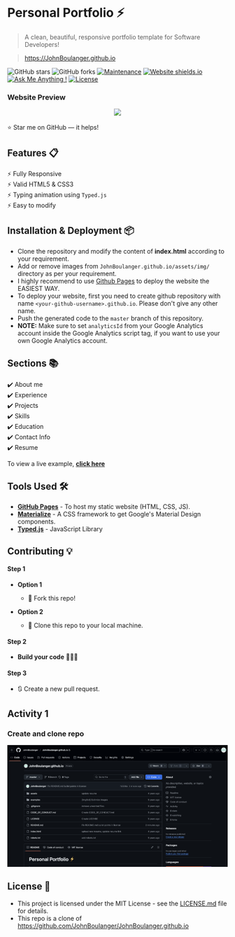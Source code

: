 # Personal Portfolio ⚡️ 
> A clean, beautiful, responsive portfolio template for Software Developers!

> https://JohnBoulanger.github.io

![GitHub stars](https://img.shields.io/github/stars/JohnBoulanger/JohnBoulanger.github.io) 
![GitHub forks](https://img.shields.io/github/forks/JohnBoulanger/JohnBoulanger.github.io)
[![Maintenance](https://img.shields.io/badge/maintained-yes-green.svg)](https://github.com/JohnBoulanger/JohnBoulanger.github.io/commits/master)
[![Website shields.io](https://img.shields.io/badge/website-up-yellow)](http://JohnBoulanger.github.io/)
[![Ask Me Anything !](https://img.shields.io/badge/ask%20me-linkedin-1abc9c.svg)](https://www.linkedin.com/in/JohnBoulanger/)
[![License](http://img.shields.io/:license-mit-blue.svg?style=flat-square)](http://badges.mit-license.org)

### Website Preview
<p align="center"> 
  <kbd>
    <a href="https://JohnBoulanger.github.io" target="_blank"><img src="examples/preview.gif">
  </a>
  </kbd>
</p>

:star: Star me on GitHub — it helps!

## Features 📋
⚡️ Fully Responsive\
⚡️ Valid HTML5 & CSS3\
⚡️ Typing animation using `Typed.js`\
⚡️ Easy to modify

## Installation & Deployment 📦
- Clone the repository and modify the content of <b>index.html</b> according to your requirement.
- Add or remove images from `JohnBoulanger.github.io/assets/img/` directory as per your requirement.
- I highly recommend to use [Github Pages](https://create-react-app.dev/docs/deployment/#github-pages) to deploy the website the EASIEST WAY.
- To deploy your website, first you need to create github repository with name `<your-github-username>.github.io`. Please don't give any other name.
- Push the generated code to the `master` branch of this repository.
- <b>NOTE:</b> Make sure to set `analyticsId` from your Google Analytics account inside the Google Analytics script tag, if you want to use your own Google Analytics account.

## Sections 📚
✔️ About me\
✔️ Experience\
✔️ Projects \
✔️ Skills \
✔️ Education\
✔️ Contact Info\
✔️ Resume

To view a live example, **[click here](https://JohnBoulanger.github.io/)**

## Tools Used 🛠️
* [<b>GitHub Pages</b>](https://create-react-app.dev/docs/deployment/#github-pages) - To host my static website (HTML, CSS, JS).
* [<b>Materialize</b>](https://materializecss.com/) - A CSS framework to get Google's Material Design components.
* [<b>Typed.js</b>](https://mattboldt.com/demos/typed-js/) - JavaScript Library

## Contributing 💡
#### Step 1

- **Option 1**
    - 🍴 Fork this repo!

- **Option 2**
    - 👯 Clone this repo to your local machine.


#### Step 2

- **Build your code** 🔨🔨🔨

#### Step 3

- 🔃 Create a new pull request.

## Activity 1
### Create and clone repo
<p align="center"> 
  <kbd>
    <a href="https://JohnBoulanger.github.io" target="_blank"><img src="screenshots/clonecomplete.png">
  </a>
  </kbd>
</p>

## License 📄
* This project is licensed under the MIT License - see the [LICENSE.md](./LICENSE) file for details.
* This repo is a clone of https://github.com/JohnBoulanger/JohnBoulanger.github.io